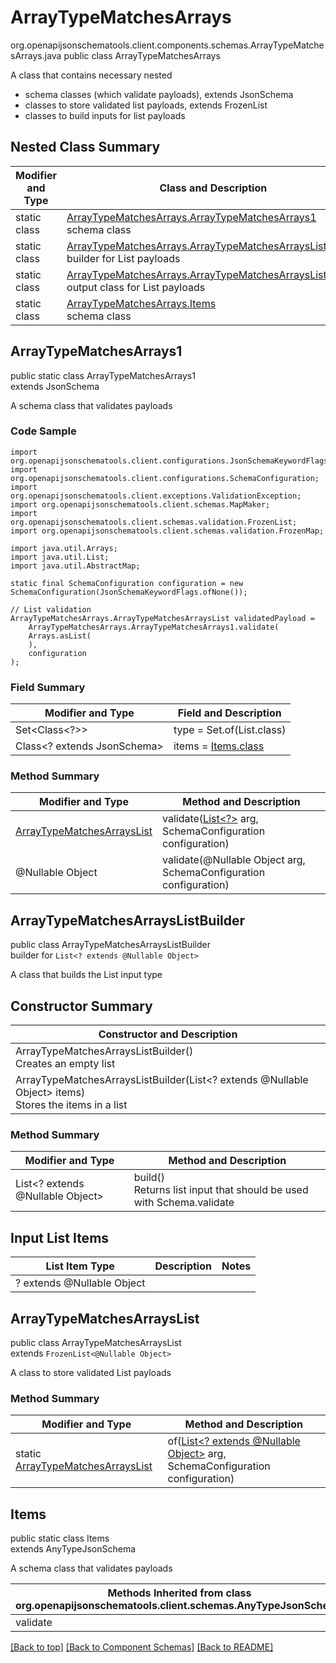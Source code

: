 # ArrayTypeMatchesArrays
org.openapijsonschematools.client.components.schemas.ArrayTypeMatchesArrays.java
public class ArrayTypeMatchesArrays

A class that contains necessary nested
- schema classes (which validate payloads), extends JsonSchema
- classes to store validated list payloads, extends FrozenList
- classes to build inputs for list payloads

## Nested Class Summary
| Modifier and Type | Class and Description |
| ----------------- | ---------------------- |
| static class | [ArrayTypeMatchesArrays.ArrayTypeMatchesArrays1](#arraytypematchesarrays1)<br> schema class |
| static class | [ArrayTypeMatchesArrays.ArrayTypeMatchesArraysListBuilder](#arraytypematchesarrayslistbuilder)<br> builder for List payloads |
| static class | [ArrayTypeMatchesArrays.ArrayTypeMatchesArraysList](#arraytypematchesarrayslist)<br> output class for List payloads |
| static class | [ArrayTypeMatchesArrays.Items](#items)<br> schema class |

## ArrayTypeMatchesArrays1
public static class ArrayTypeMatchesArrays1<br>
extends JsonSchema

A schema class that validates payloads

### Code Sample
```
import org.openapijsonschematools.client.configurations.JsonSchemaKeywordFlags;
import org.openapijsonschematools.client.configurations.SchemaConfiguration;
import org.openapijsonschematools.client.exceptions.ValidationException;
import org.openapijsonschematools.client.schemas.MapMaker;
import org.openapijsonschematools.client.schemas.validation.FrozenList;
import org.openapijsonschematools.client.schemas.validation.FrozenMap;

import java.util.Arrays;
import java.util.List;
import java.util.AbstractMap;

static final SchemaConfiguration configuration = new SchemaConfiguration(JsonSchemaKeywordFlags.ofNone());

// List validation
ArrayTypeMatchesArrays.ArrayTypeMatchesArraysList validatedPayload =
    ArrayTypeMatchesArrays.ArrayTypeMatchesArrays1.validate(
    Arrays.asList(
    ),
    configuration
);
```

### Field Summary
| Modifier and Type | Field and Description |
| ----------------- | ---------------------- |
| Set<Class<?>> | type = Set.of(List.class) |
| Class<? extends JsonSchema> | items = [Items.class](#items) |

### Method Summary
| Modifier and Type | Method and Description |
| ----------------- | ---------------------- |
| [ArrayTypeMatchesArraysList](#arraytypematchesarrayslist) | validate([List<?>](#arraytypematchesarrayslistbuilder) arg, SchemaConfiguration configuration) |
| @Nullable Object | validate(@Nullable Object arg, SchemaConfiguration configuration) |
## ArrayTypeMatchesArraysListBuilder
public class ArrayTypeMatchesArraysListBuilder<br>
builder for `List<? extends @Nullable Object>`

A class that builds the List input type

## Constructor Summary
| Constructor and Description |
| --------------------------- |
| ArrayTypeMatchesArraysListBuilder()<br>Creates an empty list |
| ArrayTypeMatchesArraysListBuilder(List<? extends @Nullable Object> items)<br>Stores the items in a list |

### Method Summary
| Modifier and Type | Method and Description |
| ----------------- | ---------------------- |
| List<? extends @Nullable Object> | build()<br>Returns list input that should be used with Schema.validate |

## Input List Items
| List Item Type | Description | Notes |
| -------------- | ----------- | ----- |
| ? extends @Nullable Object |  | |

## ArrayTypeMatchesArraysList
public class ArrayTypeMatchesArraysList<br>
extends `FrozenList<@Nullable Object>`

A class to store validated List payloads

### Method Summary
| Modifier and Type | Method and Description |
| ----------------- | ---------------------- |
| static [ArrayTypeMatchesArraysList](#arraytypematchesarrayslist) | of([List<? extends @Nullable Object>](#arraytypematchesarrayslistbuilder) arg, SchemaConfiguration configuration) |

## Items
public static class Items<br>
extends AnyTypeJsonSchema

A schema class that validates payloads

| Methods Inherited from class org.openapijsonschematools.client.schemas.AnyTypeJsonSchema |
| ------------------------------------------------------------------ |
| validate                                                           |

[[Back to top]](#top) [[Back to Component Schemas]](../../../README.md#Component-Schemas) [[Back to README]](../../../README.md)
